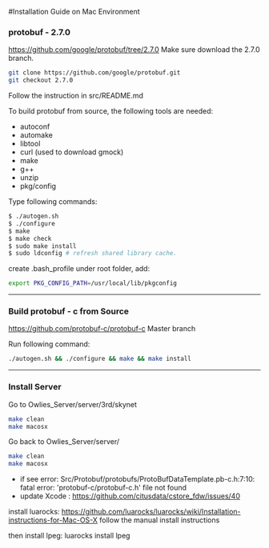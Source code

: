 #Installation Guide on Mac Environment

### protobuf - 2.7.0
https://github.com/google/protobuf/tree/2.7.0
Make sure download the 2.7.0 branch.
``` bash
git clone https://github.com/google/protobuf.git
git checkout 2.7.0
```

Follow the instruction in src/README.md

To build protobuf from source, the following tools are needed:

  * autoconf
  * automake
  * libtool
  * curl (used to download gmock)
  * make
  * g++
  * unzip
  * pkg/config

Type following commands:
``` bash
$ ./autogen.sh
$ ./configure
$ make
$ make check
$ sudo make install
$ sudo ldconfig # refresh shared library cache.
```

create .bash_profile under root folder, add:
``` bash
export PKG_CONFIG_PATH=/usr/local/lib/pkgconfig
```
<hr>

### Build protobuf - c from Source
https://github.com/protobuf-c/protobuf-c
Master branch

Run following command:
``` bash
./autogen.sh && ./configure && make && make install
```

<hr>

### Install Server
Go to Owlies_Server/server/3rd/skynet
``` bash
make clean
make macosx
```

Go back to Owlies_Server/server/
``` bash
make clean
make macosx
```

* if see error: 
   Src/Protobuf/protobufs/ProtoBufDataTemplate.pb-c.h:7:10: fatal error: 
      'protobuf-c/protobuf-c.h' file not found
* update Xcode : https://github.com/citusdata/cstore_fdw/issues/40

install luarocks:
https://github.com/luarocks/luarocks/wiki/Installation-instructions-for-Mac-OS-X
follow the manual install instructions

then install lpeg:
luarocks install lpeg

